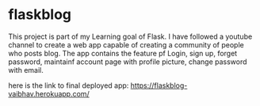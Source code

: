 # flaskblog
This project is part of my Learning goal of Flask.
I have followed a youtube channel to create a web app capable of creating a community of people who posts blog. The app contains the feature pf Login, sign up, forget password, maintainf account page with profile picture, change password with email. 

here is the link to final deployed app: https://flaskblog-vaibhav.herokuapp.com/


